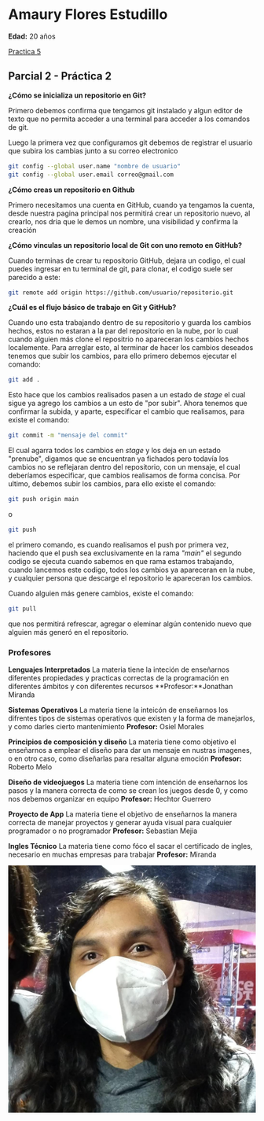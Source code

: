 # Amaury Flores Estudillo
**Edad:** 20 años

[Practica 5](./practica-5.md)

## Parcial 2 - Práctica 2

**¿Cómo se inicializa un repositorio en Git?**

Primero debemos confirma que tengamos git instalado y algun editor de texto que no permita acceder a una terminal para acceder a los comandos de git.

Luego la primera vez que configuramos git debemos de registrar el usuario que subira los cambias junto a su correo electronico 

```bash
git config --global user.name "nombre de usuario"
git config --global user.email correo@gmail.com
```

**¿Cómo creas un repositorio en Github**

Primero necesitamos una cuenta en GitHub, cuando ya tengamos la cuenta, desde nuestra pagina principal nos permitirá crear un repositorio nuevo, al crearlo, nos dria que le demos un nombre, una visibilidad y confirma la creación

**¿Cómo vinculas un repositorio local de Git con uno remoto en GitHub?**

Cuando terminas de crear tu repositorio GitHub, dejara un codigo, el cual puedes ingresar en tu terminal de git, para clonar, el codigo suele ser parecido a este:
```bash
git remote add origin https://github.com/usuario/repositorio.git
```

**¿Cuál es el flujo básico de trabajo en Git y GitHub?**

Cuando uno esta trabajando dentro de su repositorio y guarda los cambios hechos, estos no estaran a la par del repositorio en la nube, por lo cual cuando alguien más clone el repositrio no apareceran los cambios hechos localemente. Para arreglar esto, al terminar de hacer los cambios deseados tenemos que subir los cambios, para ello primero debemos ejecutar el comando:
```bash
git add .
```
Esto hace que los cambios realisados pasen a un estado de _stage_ el cual sigue ya agrego los cambios a un esto de "por subir". Ahora tenemos que confirmar la subida, y aparte, especificar el cambio que realisamos, para existe el comando:
```bash
git commit -m "mensaje del commit"
```

El cual agarra todos los cambios en _stage_ y los deja en un estado "prenube", digamos que se encuentran ya fichados pero todavía los cambios no se reflejaran dentro del repositorio, con un mensaje, el cual deberíamos especificar, que cambios realisamos de forma concisa. Por ultimo, debemos subir los cambios, para ello existe el comando:
```bash
git push origin main
```
o
```bash
git push
```

el primero comando, es cuando realisamos el push por primera vez, haciendo que el push sea exclusivamente en la rama _"main"_ el segundo codigo se ejecuta cuando sabemos en que rama estamos trabajando, cuando lancemos este codigo, todos los cambios ya apareceran en la nube, y cualquier persona que descarge el repositorio le apareceran los cambios.

Cuando alguien más genere cambios, existe el comando:
```bash
git pull
```
que nos permitirá refrescar, agregar o eleminar algún contenido nuevo que alguien más generó en el repositorio.
### Profesores

**Lenguajes Interpretados**
La materia tiene la inteción de enseñarnos diferentes propiedades y practicas correctas de la programación en diferentes ámbitos y con diferentes recursos
**Profesor:**Jonathan Miranda

**Sistemas Operativos**
La materia tiene la inteicón de enseñarnos los difrentes tipos de sistemas operativos que existen y la forma de manejarlos, y como darles cierto mantenimiento
**Profesor:** Osiel Morales

**Principios de composición y diseño**
La materia tiene como objetivo el enseñarnos a emplear el diseño para dar un mensaje en nustras imagenes, o en otro caso, como diseñarlas para resaltar alguna emoción
**Profesor:** Roberto Melo

**Diseño de videojuegos**
La materia tiene com intención de enseñarnos los pasos y la manera correcta de como se crean los juegos desde 0, y como nos debemos organizar en equipo
**Profesor:** Hechtor Guerrero

**Proyecto de App**
La materia tiene el objetivo de enseñarnos la manera correcta de manejar proyectos y generar ayuda visual para cualquier programador o no programador
**Profesor:** Sebastian Mejia

**Ingles Técnico**
La materia tiene como fóco el sacar el certificado de ingles, necesario en muchas empresas para trabajar
**Profesor:** Miranda


![yoxd](foto.jpeg)
